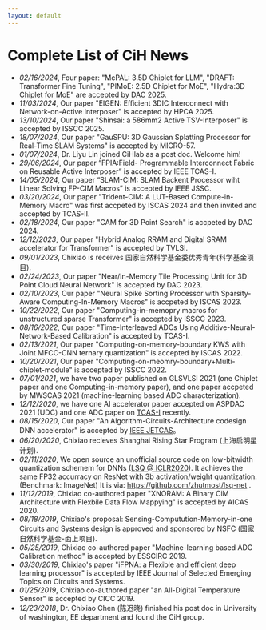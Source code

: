 ```yaml
---
layout: default
---
```


# Complete List of CiH News

* _02/16/2024_, Four paper: "McPAL: 3.5D Chiplet for LLM", "DRAFT: Transformer Fine Tuning", "PIMoE: 2.5D Chiplet for MoE", "Hydra:3D Chiplet for MoE" are accepted by DAC 2025. 
* _11/03/2024_, Our paper "EIGEN: Efficient 3DIC Interconnect with Network-on-Active Interposer" is accepted by HPCA 2025. 
* _13/10/2024_, Our paper "Shinsai: a 586mm2 Active TSV-Interposer" is accepted by ISSCC 2025.
* _18/07/2024_, Our paper "GauSPU: 3D Gaussian Splatting Processor for Real-Time SLAM  Systems" is accepted by MICRO-57.
* _01/07/2024_, Dr. Liyu Lin joined CiHlab as a post doc. Welcome him!
* _29/06/2024_, Our paper “FPIA:Field- Programmable Interconnect Fabric on Reusable Active Interposer” is accepted by IEEE TCAS-I. 
* _14/05/2024_, Our paper “SLAM-CIM: SLAM Backent Processor wiht Linear Solving FP-CIM Macros” is accepted by IEEE JSSC. 
* _03/20/2024_, Our paper "Trident-CIM: A LUT-Based Compute-in-Memory Macro" was first accpeted by ISCAS 2024 and then invited and accepted by TCAS-II.
* _02/18/2024_, Our paper "CAM for 3D Point Search" is accpeted by DAC 2024.
* _12/12/2023_, Our paper "Hybrid Analog RRAM and Digital SRAM accelerator for Transformer" is accepted by TVLSI.
* _09/01/2023_, Chixiao is receives 国家自然科学基金委优秀青年(科学基金项目).
* _02/24/2023_, Our paper "Near/In-Memory Tile Processing Unit for 3D Point Cloud Neural Network" is accepted by DAC 2023.
* _02/10/2023_, Our paper "Neural Spike Sorting Processor with Sparsity-Aware Computing-In-Memory Macros" is accpeted by ISCAS 2023.
* _10/22/2022_, Our paper "Computing-in-memopry macros for unstructured sparse Transformer" is accepted by ISSCC 2023.
* _08/16/2022_, Our paper "Time-Interleaved ADCs Using Additive-Neural-Network-Based Calibration" is accepted by TCAS-I.
* _02/13/2021_, Our paper "Computing-on-memory-boundary KWS with Joint MFCC-CNN ternary quantization" is accepted by ISCAS 2022.
* _10/20/2021_, Our paper "Computing-on-meomry-boundary+Multi-chiplet-module" is accepted by ISSCC 2022.
* _07/01/2021_, we have two paper published on GLSVLSI 2021 (one Chiplet paper and one Computing-in-memory paper), and one paper accpeted by MWSCAS 2021 (machine-learning based ADC characterization).
* _12/12/2020_, we have one AI accelerator paper accepted on ASPDAC 2021 (UDC) and one ADC paper on [TCAS-I](https://ieeexplore.ieee.org/document/9264739/) recently. 
* _08/15/2020_, Our paper "An Algorithm-Circuits-Architecture codesign DNN accelerator" is accepted by [IEEE JETCAS](https://ieeexplore.ieee.org/document/9162116)。
* _06/20/2020_, Chixiao recieves Shanghai Rising Star Program (上海启明星计划).
* _02/11/2020_, We open source an unofficial source code on low-bitwidth quantization schemem for DNNs ([LSQ @ ICLR2020](https://arxiv.org/abs/1902.08153)). It achieves the same FP32 accurracy on ResNet with 3b activation/weight quantization.(Benchmark: ImageNet) It is via: https://github.com/zhutmost/lsq-net .
* _11/12/2019_, Chixiao co-authored paper "XNORAM: A Binary CiM Architecture with Flexbile Data Flow Mappying" is accepted by AICAS 2020.
* _08/18/2019_, Chixiao's proposal: Sensing-Computution-Memory-in-one Circuits and Systems design is approved and sponsored by NSFC (国家自然科学基金-面上项目).
* _05/25/2019_, Chixiao co-authored paper "Machine-learning based ADC Calibration method" is accepted by ESSCIRC 2019.
* _03/30/2019_, Chixiao's paper "iFPNA: a Flexible and efficient deep learning processor" is accepted by IEEE Journal of Selected Emerging Topics on Circuits and Systems.
* _01/25/2019_, Chixiao co-authored paper "an All-Digital Temperature Sensor" is accepted by CICC 2019.
* _12/23/2018_, Dr. Chixiao Chen (陈迟晓) finished his post doc in University of washington, EE department and found the CiH group.
